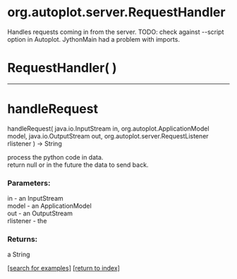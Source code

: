 # org.autoplot.server.RequestHandler

Handles requests coming in from the server.
 TODO: check against --script option in Autoplot.  JythonMain had a problem with imports.

# RequestHandler( )


***
<a name="handleRequest"></a>
# handleRequest
handleRequest( java.io.InputStream in, org.autoplot.ApplicationModel model, java.io.OutputStream out, org.autoplot.server.RequestListener rlistener ) &rarr; String

process the python code in data.  
 return null or in the future the data to send back.

### Parameters:
in - an InputStream
<br>model - an ApplicationModel
<br>out - an OutputStream
<br>rlistener - the

### Returns:
a String


<a href="https://github.com/autoplot/dev/search?q=handleRequest&unscoped_q=handleRequest">[search for examples]</a>
<a href="https://github.com/autoplot/documentation/blob/master/javadoc/index-all.md">[return to index]</a>

